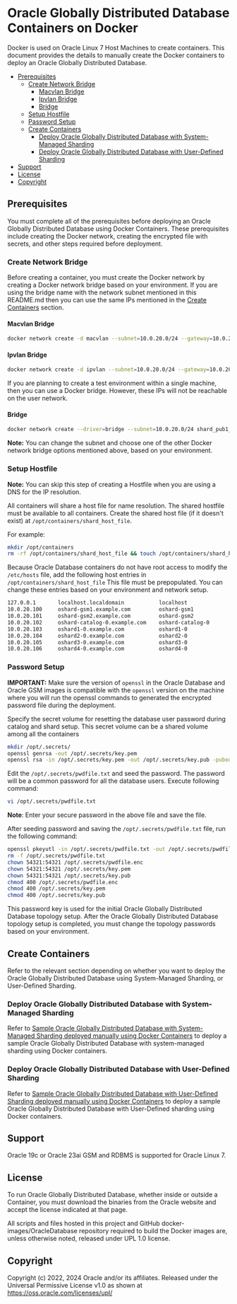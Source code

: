 # Oracle Globally Distributed Database Containers on Docker

Docker is used on Oracle Linux 7 Host Machines to create containers. This document provides the details to manually create the Docker containers to deploy an Oracle Globally Distributed Database.

- [Prerequisites](#prerequisites)
  - [Create Network Bridge](#create-network-bridge)
    - [Macvlan Bridge](#macvlan-bridge)
    - [Ipvlan Bridge](#ipvlan-bridge)
    - [Bridge](#bridge)
  - [Setup Hostfile](#setup-hostfile)
  - [Password Setup](#password-setup)
  - [Create Containers](#create-containers)
    - [Deploy Oracle Globally Distributed Database with System-Managed Sharding](#deploy-oracle-globally-distributed-database-with-system-managed-sharding)
    - [Deploy Oracle Globally Distributed Database with User-Defined Sharding](#deploy-oracle-globally-distributed-database-with-user-defined-sharding)
- [Support](#support)
- [License](#license)
- [Copyright](#copyright)



## Prerequisites

You must complete all of the prerequisites before deploying an Oracle Globally Distributed Database using Docker Containers. These prerequisites include creating the Docker network, creating the encrypted file with secrets, and other steps required before deployment. 


### Create Network Bridge

Before creating a container, you must create the Docker network by creating a Docker network bridge based on your environment. If you are using the bridge name with the network subnet mentioned in this README.md then you can use the same IPs mentioned in the [Create Containers](#create-containers) section.

#### Macvlan Bridge

```bash
docker network create -d macvlan --subnet=10.0.20.0/24 --gateway=10.0.20.1 -o parent=ens5 shard_pub1_nw
```

#### Ipvlan Bridge

```bash
docker network create -d ipvlan --subnet=10.0.20.0/24 --gateway=10.0.20.1 -o parent=ens5 shard_pub1_nw
```

If you are planning to create a test environment within a single machine, then you can use a Docker bridge. However, these IPs will not be reachable on the user network.

#### Bridge

```bash
docker network create --driver=bridge --subnet=10.0.20.0/24 shard_pub1_nw
```

**Note:** You can change the subnet and choose one of the other Docker network bridge options mentioned above, based on your environment.

### Setup Hostfile

**Note:** You can skip this step of creating a Hostfile when you are using a DNS for the IP resolution.

All containers will share a host file for name resolution. The shared hostfile must be available to all containers. Create the shared host file (if it doesn't exist) at `/opt/containers/shard_host_file`.

For example:

```bash
mkdir /opt/containers
rm -rf /opt/containers/shard_host_file && touch /opt/containers/shard_host_file
```

Because Oracle Database containers do not have root access to modify the `/etc/hosts` file, add the following host entries in `/opt/containers/shard_host_file` This file must be prepopulated. You can change these entries based on your environment and network setup.

```bash
127.0.0.1       localhost.localdomain           localhost
10.0.20.100     oshard-gsm1.example.com         oshard-gsm1
10.0.20.101     oshard-gsm2.example.com         oshard-gsm2
10.0.20.102     oshard-catalog-0.example.com    oshard-catalog-0
10.0.20.103     oshard1-0.example.com           oshard1-0
10.0.20.104     oshard2-0.example.com           oshard2-0
10.0.20.105     oshard3-0.example.com           oshard3-0
10.0.20.106     oshard4-0.example.com           oshard4-0
```

### Password Setup

**IMPORTANT:** Make sure the version of `openssl` in the Oracle Database and Oracle GSM images is compatible with the `openssl` version on the machine where you will run the openssl commands to generated the encrypted password file during the deployment.

Specify the secret volume for resetting the database user password during catalog and shard setup. This secret volume can be a shared volume among all the containers

```bash
mkdir /opt/.secrets/
openssl genrsa -out /opt/.secrets/key.pem
openssl rsa -in /opt/.secrets/key.pem -out /opt/.secrets/key.pub -pubout
```

Edit the `/opt/.secrets/pwdfile.txt` and seed the password. The password will be a common password for all the database users. Execute following command:

```bash
vi /opt/.secrets/pwdfile.txt
```

**Note**: Enter your secure password in the above file and save the file.

After seeding password and saving the `/opt/.secrets/pwdfile.txt` file, run the following command:
```bash
openssl pkeyutl -in /opt/.secrets/pwdfile.txt -out /opt/.secrets/pwdfile.enc -pubin -inkey /opt/.secrets/key.pub -encrypt
rm -f /opt/.secrets/pwdfile.txt
chown 54321:54321 /opt/.secrets/pwdfile.enc
chown 54321:54321 /opt/.secrets/key.pem
chown 54321:54321 /opt/.secrets/key.pub
chmod 400 /opt/.secrets/pwdfile.enc
chmod 400 /opt/.secrets/key.pem
chmod 400 /opt/.secrets/key.pub
```

This password key is used for the initial Oracle Globally Distributed Database topology setup. After the Oracle Globally Distributed Database topology setup is completed, you must change the topology passwords based on your environment.

## Create Containers

Refer to the relevant section depending on whether you want to deploy the Oracle Globally Distributed Database using System-Managed Sharding, or User-Defined Sharding.

### Deploy Oracle Globally Distributed Database with System-Managed Sharding

Refer to [Sample Oracle Globally Distributed Database with System-Managed Sharding deployed manually using Docker Containers](./docker-sharded-database-with-system-sharding.md) to deploy a sample Oracle Globally Distributed Database with system-managed sharding using Docker containers.

### Deploy Oracle Globally Distributed Database with User-Defined Sharding

Refer to [Sample Oracle Globally Distributed Database with User-Defined Sharding deployed manually using Docker Containers](./docker-sharded-database-with-user-defined-sharding.md) to deploy a sample Oracle Globally Distributed Database with User-Defined sharding using Docker containers.


## Support

Oracle 19c or Oracle 23ai GSM and RDBMS is supported for Oracle Linux 7.

## License

To run Oracle Globally Distributed Database, whether inside or outside a Container, you must download the binaries from the Oracle website and accept the license indicated at that page.

All scripts and files hosted in this project and GitHub docker-images/OracleDatabase repository required to build the Docker images are, unless otherwise noted, released under UPL 1.0 license.

## Copyright

Copyright (c) 2022, 2024 Oracle and/or its affiliates.
Released under the Universal Permissive License v1.0 as shown at https://oss.oracle.com/licenses/upl/